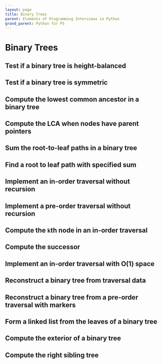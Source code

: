 ```yaml
---
layout: page
title: Binary Trees
parent: Elements of Programming Interviews in Python
grand_parent: Python for PS
---
```


# Binary Trees

## Test if a binary tree is height-balanced
## Test if a binary tree is symmetric
## Compute the lowest common ancestor in a binary tree
## Compute the LCA when nodes have parent pointers
## Sum the root-to-leaf paths in a binary tree
## Find a root to leaf path with specified sum
## Implement an in-order traversal without recursion
## Implement a pre-order traversal without recursion
## Compute the `k`th node in an in-order traversal
## Compute the successor
## Implement an in-order traversal with O(1) space
## Reconstruct a binary tree from traversal data
## Reconstruct a binary tree from a pre-order traversal with markers
## Form a linked list from the leaves of a binary tree
## Compute the exterior of a binary tree
## Compute the right sibling tree
